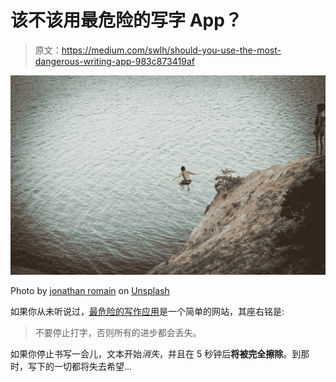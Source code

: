 # 该不该用最危险的写字 App？

> 原文：<https://medium.com/swlh/should-you-use-the-most-dangerous-writing-app-983c873419af>

![](img/3dde7ef1f6735cfc760578e80626f84e.png)

Photo by [jonathan romain](https://unsplash.com/@johndesign?utm_source=medium&utm_medium=referral) on [Unsplash](https://unsplash.com?utm_source=medium&utm_medium=referral)

如果你从未听说过，[最危险的写作应用](https://www.themostdangerouswritingapp.com/)是一个简单的网站，其座右铭是:

> 不要停止打字，否则所有的进步都会丢失。

如果你停止书写一会儿，文本开始*消失*，并且在 5 秒钟后**将被完全擦除**。到那时，写下的一切都将失去希望…